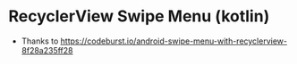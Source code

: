 # RecyclerView Swipe Menu (kotlin)
* Thanks to https://codeburst.io/android-swipe-menu-with-recyclerview-8f28a235ff28
